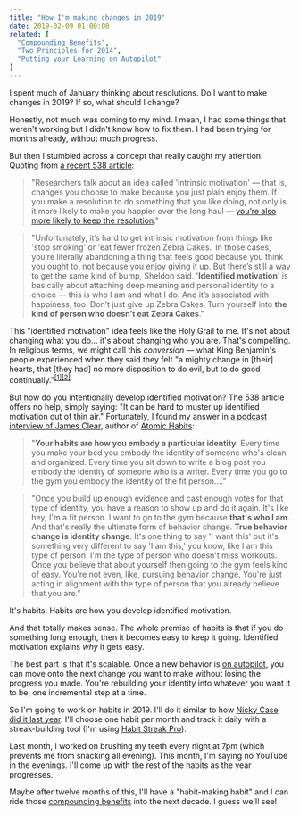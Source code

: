 ```yaml
---
title: "How I'm making changes in 2019"
date: 2019-02-09 01:00:00
related: [
  "Compounding Benefits",
  "Two Principles for 2014",
  "Putting your Learning on Autopilot"
]
---
```


I spent much of January thinking about resolutions. Do I want to make changes in 2019? If so, what should I change?

Honestly, not much was coming to my mind. I mean, I had some things that weren't working but I didn't know how to fix them. I had been trying for months already, without much progress.

But then I stumbled across a concept that really caught my attention. Quoting from [a recent 538 article](https://fivethirtyeight.com/features/happy-new-year-your-resolutions-wont-bring-you-joy/):

> "Researchers talk about an idea called 'intrinsic motivation' — that is, changes you choose to make because you just plain enjoy them. If you make a resolution to do something that you like doing, not only is it more likely to make you happier over the long haul — [you’re also more likely to keep the resolution](https://fivethirtyeight.com/features/how-to-make-good-new-years-resolutions/)."

> "Unfortunately, it’s hard to get intrinsic motivation from things like 'stop smoking' or 'eat fewer frozen Zebra Cakes.' In those cases, you’re literally abandoning a thing that feels good because you think you ought to, not because you enjoy giving it up. But there’s still a way to get the same kind of bump, Sheldon said. '**Identified motivation**' is basically about attaching deep meaning and personal identity to a choice — this is who I am and what I do. And it’s associated with happiness, too. Don’t just give up Zebra Cakes. Turn yourself into **the kind of person who doesn’t eat Zebra Cakes**."

This "identified motivation" idea feels like the Holy Grail to me. It's not about changing what you do... it's about changing who you are. That's compelling. In religious terms, we might call this _conversion_ — what King Benjamin's people experienced when they said they felt "a mighty change in [their] hearts, that [they had] no more disposition to do evil, but to do good continually."<sup><a href="https://www.lds.org/scriptures/bofm/mosiah/5.2?lang=eng#1">[1]</a></sup><sup><a href="https://www.lds.org/general-conference/2000/10/the-challenge-to-become?lang=eng%0A">[2]</a></sup>

But how do you intentionally develop identified motivation? The 538 article offers no help, simply saying: "It can be hard to muster up identified motivation out of thin air."
Fortunately, I found my answer in [a podcast interview of James Clear](https://www.indiehackers.com/podcast/073-james-clear), author of [Atomic Habits](https://jamesclear.com/atomic-habits):

> "**Your habits are how you embody a particular identity**. Every time you make your bed you embody the identity of someone who's clean and organized. Every time you sit down to write a blog post you embody the identity of someone who is a writer. Every time you go to the gym you embody the identity of the fit person...."

> "Once you build up enough evidence and cast enough votes for that type of identity, you have a reason to show up and do it again. It's like hey, I'm a fit person. I want to go to the gym because **that's who I am**. And that's really the ultimate form of behavior change. **True behavior change is identity change**. It's one thing to say 'I want this' but it's something very different to say 'I am this,' you know, like I am this type of person. I'm the type of person who doesn't miss workouts. Once you believe that about yourself then going to the gym feels kind of easy. You're not even, like, pursuing behavior change. You're just acting in alignment with the type of person that you already believe that you are."

It's habits. Habits are how you develop identified motivation.

And that totally makes sense. The whole premise of habits is that if you do something long enough, then it becomes easy to keep it going. Identified motivation explains _why_ it gets easy.

The best part is that it's scalable. Once a new behavior is [on autopilot]({{site.url}}/2018/06/04/putting-your-learning-on-autopilot/), you can move onto the next change you want to make without losing the progress you made. You're rebuilding your identity into whatever you want it to be, one incremental step at a time.

So I'm going to work on habits in 2019. I'll do it similar to how [Nicky Case did it last year](https://blog.ncase.me/habits-i-tried-to-make-in-2018). I'll choose one habit per month and track it daily with a streak-building tool (I'm using [Habit Streak Pro](https://play.google.com/store/apps/details?id=uk.amimetic.habitspro&hl=en)).

Last month, I worked on brushing my teeth every night at 7pm (which prevents me from snacking all evening). This month, I'm saying no YouTube in the evenings. I'll come up with the rest of the habits as the year progresses.

Maybe after twelve months of this, I'll have a "habit-making habit" and I can ride those [compounding benefits]({{site.url}}/2015/11/17/compounding-benefits/) into the next decade. I guess we'll see!

